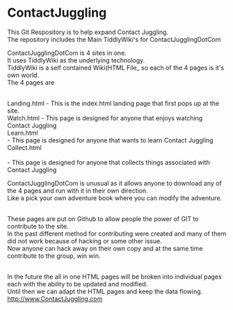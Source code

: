 ContactJuggling
===============

This Git Respository is to help expand Contact Juggling.<br>
The repository includes the Main TiddlyWiki's for ContactJugglingDotCom<br>

ContactJugglingDotCom is 4 sites in one.<br>
It uses TiddlyWiki as the underlying technology.<br>
TiddlyWiki is a self contained Wiki(HTML File_ so each of the 4 pages is it's own world.<br>
The 4 pages are<br><br>

Landing.html - This is the index.html landing page that first pops up at the site.<BR>
Watch.html - This page is designed for anyone that enjoys watching Contact Juggling<BR>
Learn.html<br> - This page is designed for anyone that wants to learn Contact Juggling<BR>
Collect.html<br><br> - This page is designed for anyone that collects things associated with Contact Juggling<BR>

ContactJugglingDotCom is unusual as it allows anyone to download any of the 4 pages and run with it in their own direction.<br>
Like a pick your own adventure book where you can modify the adventure.<br><br>

These pages are put on Github to allow people the power of GIT to contribute to the site.<br>
In the past different method for contributing were created and many of them did not work because of hacking or some other issue.<br>
Now anyone can hack away on their own copy and at the same time contribute to the group, win win.<br><br>

In the future the all in one HTML pages will be broken into individual pages each with the ability to be updated and modified.<br>
Until then we can adapt the HTML pages and keep the data flowing.<br>
http://www.ContactJuggling.com <br>
